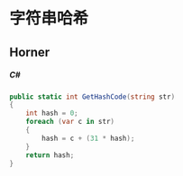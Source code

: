 # 字符串哈希

## Horner

##### C#
``` C#
public static int GetHashCode(string str)
{
    int hash = 0;
    foreach (var c in str)
    {
        hash = c + (31 * hash);
    }
    return hash;
}
```